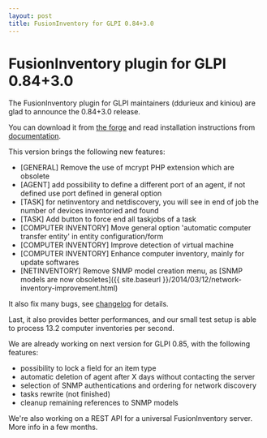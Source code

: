 ```yaml
---
layout: post
title: FusionInventory for GLPI 0.84+3.0
---
```


FusionInventory plugin for GLPI 0.84+3.0
========================================

The FusionInventory plugin for GLPI maintainers (ddurieux and kiniou)
are glad to announce the 0.84+3.0 release.

You can download it from [the forge](http://forge.fusioninventory.org/projects/fusioninventory-for-glpi/files) and read installation instructions from [documentation](http://www.fusioninventory.org/documentation/fi4g/installation.html).

This version brings the following new features:

* [GENERAL] Remove the use of mcrypt PHP extension which are obsolete
* [AGENT] add possibility to define a different port of an agent, if
  not defined use port defined in general option
* [TASK] for netinventory and netdiscovery, you will see in end of
  job the number of devices inventoried and found
* [TASK] Add button to force end all taskjobs of a task
* [COMPUTER INVENTORY] Move general option 'automatic computer
  transfer entity' in entity configuration/form
* [COMPUTER INVENTORY] Improve detection of virtual machine
* [COMPUTER INVENTORY] Enhance computer inventory, mainly for update
  softwares
* [NETINVENTORY] Remove SNMP model creation menu, as [SNMP models
  are now obsoletes]({{ site.baseurl }}/2014/03/12/network-inventory-improvement.html)

It also fix many bugs, see [changelog](http://forge.fusioninventory.org/versions/181) for details.

Last, it also provides better performances, and our small test setup is able to
process 13.2 computer inventories per second.

We are already working on next version for GLPI 0.85, with the following
features:

* possibility to lock a field for an item type
* automatic deletion of agent after X days without contacting the server
* selection of SNMP authentications and ordering for network discovery
* tasks rewrite (not finished)
* cleanup remaining references to SNMP models

We're also working on a REST API for a universal FusionInventory server. More
info in a few months.
